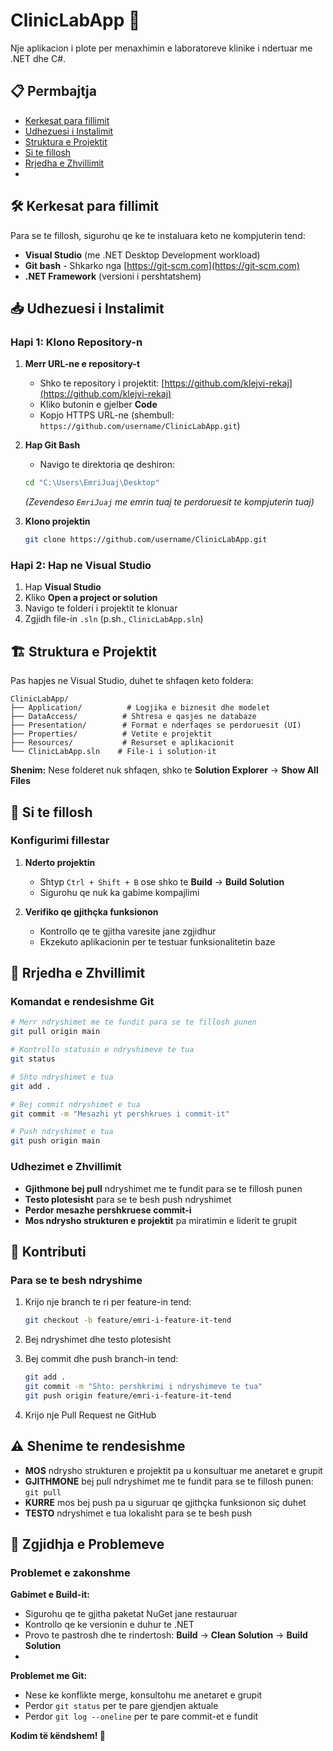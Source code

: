 # ClinicLabApp 🏥

Nje aplikacion i plote per menaxhimin e laboratoreve klinike i ndertuar me .NET dhe C#.

## 📋 Permbajtja
- [Kerkesat para fillimit](#kerkesat-para-fillimit)
- [Udhezuesi i Instalimit](#udhezuesi-i-instalimit)
- [Struktura e Projektit](#struktura-e-projektit)
- [Si te fillosh](#si-te-fillosh)
- [Rrjedha e Zhvillimit](#rrjedha-e-zhvillimit)
-

## 🛠️ Kerkesat para fillimit

Para se te fillosh, sigurohu qe ke te instaluara keto ne kompjuterin tend:

- **Visual Studio** (me .NET Desktop Development workload)
- **Git bash** - Shkarko nga [https://git-scm.com](https://git-scm.com)
- **.NET Framework** (versioni i pershtatshem)

## 📥 Udhezuesi i Instalimit

### Hapi 1: Klono Repository-n

1. **Merr URL-ne e repository-t**
   - Shko te repository i projektit: [https://github.com/klejvi-rekaj](https://github.com/klejvi-rekaj)
   - Kliko butonin e gjelber **Code**
   - Kopjo HTTPS URL-ne (shembull: `https://github.com/username/ClinicLabApp.git`)

2. **Hap Git Bash**
   - Navigo te direktoria qe deshiron:
   ```bash
   cd "C:\Users\EmriJuaj\Desktop"
   ```
   *(Zevendeso `EmriJuaj` me emrin tuaj te perdoruesit te kompjuterin tuaj)*

3. **Klono projektin**
   ```bash
   git clone https://github.com/username/ClinicLabApp.git
   ```

### Hapi 2: Hap ne Visual Studio

1. Hap **Visual Studio**
2. Kliko **Open a project or solution**
3. Navigo te folderi i projektit te klonuar
4. Zgjidh file-in `.sln` (p.sh., `ClinicLabApp.sln`)

## 🏗️ Struktura e Projektit

Pas hapjes ne Visual Studio, duhet te shfaqen keto foldera:

```
ClinicLabApp/
├── Application/          # Logjika e biznesit dhe modelet
├── DataAccess/          # Shtresa e qasjes ne databaze
├── Presentation/        # Format e nderfaqes se perdoruesit (UI)
├── Properties/          # Vetite e projektit
├── Resources/           # Resurset e aplikacionit
└── ClinicLabApp.sln    # File-i i solution-it
```

**Shenim:** Nese folderet nuk shfaqen, shko te **Solution Explorer** → **Show All Files**

## 🚀 Si te fillosh

### Konfigurimi fillestar

1. **Nderto projektin**
   - Shtyp `Ctrl + Shift + B` ose shko te **Build** → **Build Solution**
   - Sigurohu qe nuk ka gabime kompajlimi

2. **Verifiko qe gjithçka funksionon**
   - Kontrollo qe te gjitha varesite jane zgjidhur
   - Ekzekuto aplikacionin per te testuar funksionalitetin baze



## 🔄 Rrjedha e Zhvillimit

### Komandat e rendesishme Git

```bash
# Merr ndryshimet me te fundit para se te fillosh punen
git pull origin main

# Kontrollo statusin e ndryshimeve te tua
git status

# Shto ndryshimet e tua
git add .

# Bej commit ndryshimet e tua
git commit -m "Mesazhi yt pershkrues i commit-it"

# Push ndryshimet e tua
git push origin main
```

### Udhezimet e Zhvillimit

- **Gjithmone bej pull** ndryshimet me te fundit para se te fillosh punen
- **Testo plotesisht** para se te besh push ndryshimet
- **Perdor mesazhe pershkruese commit-i**
- **Mos ndrysho strukturen e projektit** pa miratimin e liderit te grupit

## 🤝 Kontributi

### Para se te besh ndryshime

1. Krijo nje branch te ri per feature-in tend:
   ```bash
   git checkout -b feature/emri-i-feature-it-tend
   ```

2. Bej ndryshimet dhe testo plotesisht

3. Bej commit dhe push branch-in tend:
   ```bash
   git add .
   git commit -m "Shto: pershkrimi i ndryshimeve te tua"
   git push origin feature/emri-i-feature-it-tend
   ```

4. Krijo nje Pull Request ne GitHub



## ⚠️ Shenime te rendesishme

- **MOS** ndrysho strukturen e projektit pa u konsultuar me anetaret e grupit
- **GJITHMONE** bej pull ndryshimet me te fundit para se te fillosh punen: `git pull`
- **KURRE** mos bej push pa u siguruar qe gjithçka funksionon siç duhet
- **TESTO** ndryshimet e tua lokalisht para se te besh push

## 🐛 Zgjidhja e Problemeve

### Problemet e zakonshme

**Gabimet e Build-it:**
- Sigurohu qe te gjitha paketat NuGet jane restauruar
- Kontrollo qe ke versionin e duhur te .NET
- Provo te pastrosh dhe te rindertosh: **Build** → **Clean Solution** → **Build Solution**
- 

**Problemet me Git:**
- Nese ke konflikte merge, konsultohu me anetaret e grupit
- Perdor `git status` per te pare gjendjen aktuale
- Perdor `git log --oneline` per te pare commit-et e fundit




**Kodim të këndshem! 🎉**
  
